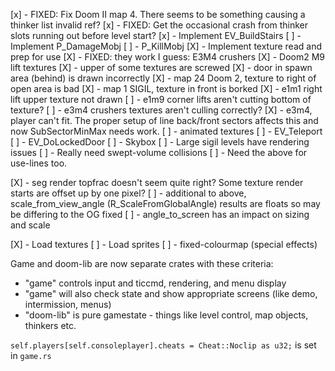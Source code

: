 [x] - FIXED: Fix Doom II map 4. There seems to be something causing a thinker list invalid ref?
[x] - FIXED: Get the occasional crash from thinker slots running out before level start?
[x] - Implement EV_BuildStairs
[ ] - Implement P_DamageMobj
[ ] - P_KillMobj
[X] - Implement texture read and prep for use
[X] - FIXED: they work I guess: E3M4 crushers
[X] - Doom2 M9 lift textures
[X] - upper of some textures are screwed
[X] - door in spawn area (behind) is drawn incorrectly
[X] - map 24 Doom 2, texture to right of open area is bad
[X] - map 1 SIGIL, texture in front is borked
[X] - e1m1 right lift upper texture not drawn
[ ] - e1m9 corner lifts aren't cutting bottom of texture?
[ ] - e3m4 crushers textures aren't culling correctly?
[X] - e3m4, player can't fit. The proper setup of line back/front sectors affects this and
      now SubSectorMinMax needs work.
[ ] - animated textures
[ ] - EV_Teleport
[ ] - EV_DoLockedDoor
[ ] - Skybox
[ ] - Large sigil levels have rendering issues
[ ] - Really need swept-volume collisions
[ ] - Need the above for use-lines too.

[X] - seg render topfrac doesn't seem quite right? Some texture render starts are offset up by one pixel?
[ ] - additional to above, scale_from_view_angle (R_ScaleFromGlobalAngle) results are floats so may be differing to the OG fixed
[ ] - angle_to_screen has an impact on sizing and scale

[X] - Load textures
[ ] - Load sprites
[ ] - fixed-colourmap (special effects)

Game and doom-lib are now separate crates with these criteria:
- "game" controls input and ticcmd, rendering, and menu display
- "game" will also check state and show appropriate screens (like demo, intermission, menus)
- "doom-lib" is pure gamestate - things like level control, map objects, thinkers etc.

`self.players[self.consoleplayer].cheats = Cheat::Noclip as u32;` is set in `game.rs`
